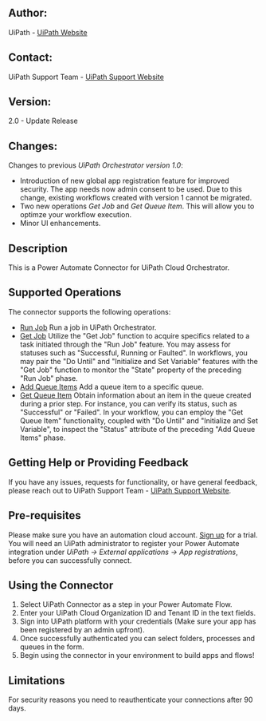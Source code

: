 ## Author:
UiPath - [UiPath Website](https://uipath.com)

## Contact:
UiPath Support Team - [UiPath Support Website](https://www.uipath.com/support)

## Version: 
2.0 - Update Release

## Changes: 
Changes to previous *UiPath Orchestrator version 1.0*:

- Introduction of new global app registration feature for improved security. 
    The app needs now  admin consent to be used.
    Due to this change, existing workflows created with version 1 cannot be migrated.
- Two new operations *Get Job* and *Get Queue Item*.
    This will allow you to optimze your workflow execution.
- Minor UI enhancements.

## Description
This is a Power Automate Connector for UiPath Cloud Orchestrator.

## Supported Operations
The connector supports the following operations:
- [Run Job](https://docs.uipath.com/orchestrator/docs/about-jobs)
Run a job in UiPath Orchestrator.
- [Get Job](https://docs.uipath.com/orchestrator/automation-cloud/latest/user-guide/job-states)
Utilize the "Get Job" function to acquire specifics related to a task initiated through the "Run Job" feature. You may assess for statuses such as "Successful, Running or Faulted". In workflows, you may pair the "Do Until" and "Initialize and Set Variable" features with the "Get Job" function to monitor the "State" property of the preceding "Run Job" phase.
- [Add Queue Items](https://docs.uipath.com/orchestrator/docs/about-queues-and-transactions)
Add a queue item to a specific queue.
- [Get Queue Item](https://docs.uipath.com/orchestrator/automation-cloud/latest/user-guide/queue-item-statuses)
Obtain information about an item in the queue created during a prior step. For instance, you can verify its status, such as "Successful" or "Failed". In your workflow, you can employ the "Get Queue Item" functionality, coupled with "Do Until" and "Initialize and Set Variable", to inspect the "Status" attribute of the preceding "Add Queue Items" phase.

## Getting Help or Providing Feedback
If you have any issues, requests for functionality, or have general feedback, please reach out to UiPath Support Team - [UiPath Support Website](https://www.uipath.com/support).

## Pre-requisites
Please make sure you have an automation cloud account. [Sign up](https://www.uipath.com/developers/studio-download) for a trial.
You will need an UiPath administrator to register your Power Automate integration under *UiPath -> External applications -> App registrations*, before you can successfully connect.

## Using the Connector
1. Select UiPath Connector as a step in your Power Automate Flow.
2. Enter your UiPath Cloud Organization ID and Tenant ID in the text fields.
3. Sign into UiPath platform with your credentials (Make sure your app has been registered by an admin upfront).
4. Once successfully authenticated you can select folders, processes and queues in the form.
5. Begin using the connector in your environment to build apps and flows!

## Limitations
For security reasons you need to reauthenticate your connections after 90 days.